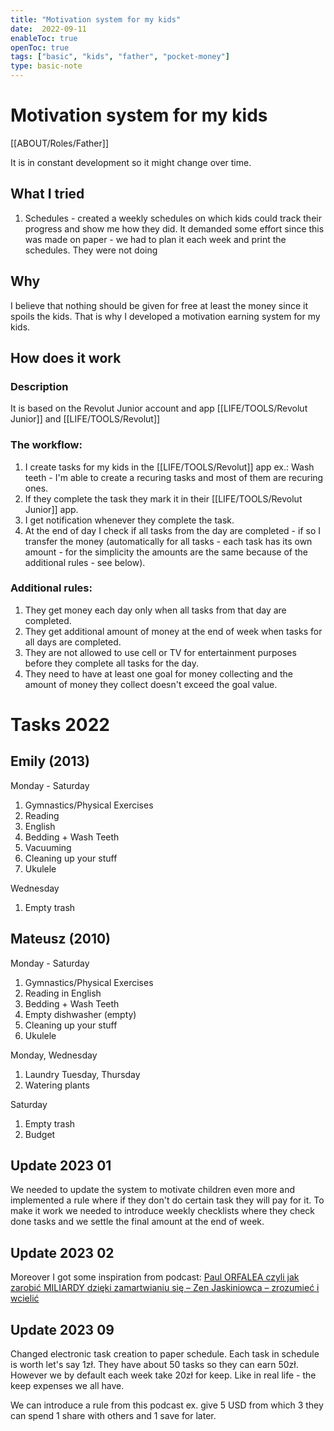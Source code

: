 ```yaml
---
title: "Motivation system for my kids"
date:  2022-09-11
enableToc: true
openToc: true
tags: ["basic", "kids", "father", "pocket-money"]
type: basic-note
---
```

# Motivation system for my kids
[[ABOUT/Roles/Father]]

It is in constant development so it might change over time.

## What I tried
1. Schedules - created a weekly schedules on which kids could track their progress and show me how they did. It demanded some effort since this was made on paper - we had to plan it each week and print the schedules. They were not doing 

## Why
I believe that nothing should be given for free at least the money since it spoils the kids. That is why I developed a motivation earning system for my kids.

## How does it work
### Description
It is based on the Revolut Junior account and app [[LIFE/TOOLS/Revolut Junior]] and [[LIFE/TOOLS/Revolut]]

### The workflow:
1. I create tasks for my kids in the [[LIFE/TOOLS/Revolut]] app ex.: Wash teeth - I'm able to create a recuring tasks and most of them are recuring ones.
2. If they complete the task they mark it in their [[LIFE/TOOLS/Revolut Junior]] app.
3. I get notification whenever they complete the task.
4. At the end of day I check if all tasks from the day are completed - if so I transfer the money (automatically for all tasks - each task has its own amount - for the simplicity the amounts are the same because of the additional rules - see below).

### Additional rules:
1. They get money each day only when all tasks from that day are completed.
2. They get additional amount of money at the end of week when tasks for all days are completed.
3. They are not allowed to use cell or TV for entertainment purposes before they complete all tasks for the day.
4. They need to have at least one goal for money collecting and the amount of money they collect doesn't exceed the goal value.

# Tasks 2022
## Emily (2013)
Monday - Saturday
1. Gymnastics/Physical Exercises 
2. Reading
3. English
4. Bedding + Wash Teeth
5. Vacuuming
6. Cleaning up your stuff
7. Ukulele

Wednesday
1. Empty trash

## Mateusz (2010)
Monday - Saturday
1. Gymnastics/Physical Exercises 
2. Reading in English
3. Bedding + Wash Teeth
4. Empty dishwasher (empty)
5. Cleaning up your stuff
6. Ukulele

Monday, Wednesday
1. Laundry
Tuesday, Thursday
1. Watering plants

Saturday
1. Empty trash
2. Budget

## Update 2023 01
We needed to update the system to motivate children even more and implemented a rule where if they don't do certain task they will pay for it. To make it work we needed to introduce weekly checklists where they check done tasks and we settle the final amount at the end of week.

## Update 2023 02
Moreover I got some inspiration from podcast: [Paul ORFALEA czyli jak zarobić MILIARDY dzięki zamartwianiu się – Zen Jaskiniowca – zrozumieć i wcielić](https://zenjaskiniowca.pl/paul-orfalea-czyli-jak-zarobic-miliardy-dzieki-zamartwianiu-sie/)

## Update 2023 09
Changed electronic task creation to paper schedule. Each task in schedule is worth let's say 1zł. They have about 50 tasks so they can earn 50zł. However we by default each week take 20zł for keep. Like in real life - the keep expenses we all have.

We can introduce a rule from this podcast ex. give 5 USD from which 3 they can spend 1 share with others and 1 save for later. 



